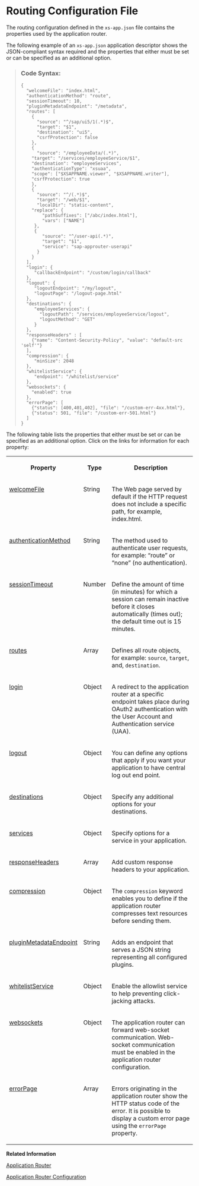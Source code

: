 <!-- loioc103fb414988447ead2023f768096dcc -->

# Routing Configuration File

The routing configuration defined in the `xs-app.json` file contains the properties used by the application router.



The following example of an `xs-app.json` application descriptor shows the JSON-compliant syntax required and the properties that either must be set or can be specified as an additional option.

> ### Code Syntax:  
> ```
> {
>   "welcomeFile": "index.html",
>   "authenticationMethod": "route",
>   "sessionTimeout": 10,
>   "pluginMetadataEndpoint": "/metadata",
>   "routes": [				
>     {
>       "source": "^/sap/ui5/1(.*)$",
>       "target": "$1",
>       "destination": "ui5",
>       "csrfProtection": false
>     },
>     {
>       "source": "/employeeData/(.*)",
> 	  "target": "/services/employeeService/$1",
> 	  "destination": "employeeServices",
> 	  "authenticationType": "xsuaa",
> 	  "scope": ["$XSAPPNAME.viewer", "$XSAPPNAME.writer"],
> 	  "csrfProtection": true
>     },
>     {
>       "source": "^/(.*)$",
>       "target": "/web/$1",
>       "localDir": "static-content",
> 	  "replace": {
>         "pathSuffixes": ["/abc/index.html"],
>         "vars": ["NAME"]
>      }, 
>      {
>         "source": "^/user-api(.*)",
>         "target": "$1",
>         "service": "sap-approuter-userapi"
>       }       
>     }
>   ],
>   "login": {
>      "callbackEndpoint": "/custom/login/callback"
>   },
>   "logout": {
>      "logoutEndpoint": "/my/logout",
>      "logoutPage": "/logout-page.html"
>   },
>   "destinations": {
>      "employeeServices": {
>        "logoutPath": "/services/employeeService/logout",
>        "logoutMethod": "GET"
>      }
>   }, 
>   "responseHeaders" : [
>     {"name": "Content-Security-Policy", "value": "default-src 'self'"}
>   ],
>   "compression": { 
>      "minSize": 2048
>   },
>   "whitelistService": {
>      "endpoint": "/whitelist/service"
>   },
>   "websockets": {
>     "enabled": true
>   },
>   "errorPage": [
>     {"status": [400,401,402], "file": "/custom-err-4xx.html"},
>     {"status": 501, "file": "/custom-err-501.html"}
>   ] 
> }
> ```

The following table lists the properties that either must be set or can be specified as an additional option. Click on the links for information for each property:


<table>
<tr>
<th valign="top">

Property



</th>
<th valign="top">

Type



</th>
<th valign="top">

Description



</th>
</tr>
<tr>
<td valign="top">

[welcomeFile](welcomefile-f1d9ff4.md)



</td>
<td valign="top">

String



</td>
<td valign="top">

The Web page served by default if the HTTP request does not include a specific path, for example, index.html.



</td>
</tr>
<tr>
<td valign="top">

[authenticationMethod](authenticationmethod-ff58bb0.md)



</td>
<td valign="top">

String



</td>
<td valign="top">

The method used to authenticate user requests, for example: “route” or “none” \(no authentication\).



</td>
</tr>
<tr>
<td valign="top">

[sessionTimeout](sessiontimeout-9d24198.md)



</td>
<td valign="top">

Number



</td>
<td valign="top">

Define the amount of time \(in minutes\) for which a session can remain inactive before it closes automatically \(times out\); the default time out is 15 minutes.



</td>
</tr>
<tr>
<td valign="top">

[routes](routes-666eb55.md)



</td>
<td valign="top">

Array



</td>
<td valign="top">

Defines all route objects, for example: `source`, `target`, and, `destination`.



</td>
</tr>
<tr>
<td valign="top">

[login](login-0698797.md)



</td>
<td valign="top">

Object



</td>
<td valign="top">

A redirect to the application router at a specific endpoint takes place during OAuth2 authentication with the User Account and Authentication service \(UAA\).



</td>
</tr>
<tr>
<td valign="top">

[logout](logout-2296b4d.md)



</td>
<td valign="top">

Object



</td>
<td valign="top">

You can define any options that apply if you want your application to have central log out end point.



</td>
</tr>
<tr>
<td valign="top">

[destinations](destinations-6b303d0.md)



</td>
<td valign="top">

Object



</td>
<td valign="top">

Specify any additional options for your destinations.



</td>
</tr>
<tr>
<td valign="top">

[services](services-92741fa.md)



</td>
<td valign="top">

Object



</td>
<td valign="top">

Specify options for a service in your application.



</td>
</tr>
<tr>
<td valign="top">

[responseHeaders](responseheaders-4393490.md)



</td>
<td valign="top">

Array



</td>
<td valign="top">

Add custom response headers to your application.



</td>
</tr>
<tr>
<td valign="top">

[compression](compression-ff906e7.md)



</td>
<td valign="top">

Object



</td>
<td valign="top">

The `compression` keyword enables you to define if the application router compresses text resources before sending them.



</td>
</tr>
<tr>
<td valign="top">

[pluginMetadataEndpoint](pluginmetadataendpoint-df4ca32.md)



</td>
<td valign="top">

String



</td>
<td valign="top">

Adds an endpoint that serves a JSON string representing all configured plugins.



</td>
</tr>
<tr>
<td valign="top">

[whitelistService](whitelistservice-435d5a6.md)



</td>
<td valign="top">

Object



</td>
<td valign="top">

Enable the allowlist service to help preventing click-jacking attacks.



</td>
</tr>
<tr>
<td valign="top">

[websockets](websockets-44bc1e7.md)



</td>
<td valign="top">

Object



</td>
<td valign="top">

The application router can forward web-socket communication. Web-socket communication must be enabled in the application router configuration.



</td>
</tr>
<tr>
<td valign="top">

[errorPage](errorpage-0377013.md)



</td>
<td valign="top">

Array



</td>
<td valign="top">

Errors originating in the application router show the HTTP status code of the error. It is possible to display a custom error page using the `errorPage` property.



</td>
</tr>
</table>

**Related Information**  


[Application Router](application-router-01c5f9b.md "The application router is the single point-of-entry for an application running in the Cloud Foundry environment on SAP BTP. The application router is used to serve static content, authenticate users, rewrite URLs, and forward or proxy requests to other micro services while propagating user information.")

[Application Router Configuration](application-router-configuration-c19f165.md "A file that contains the configuration information used by the application router.")

